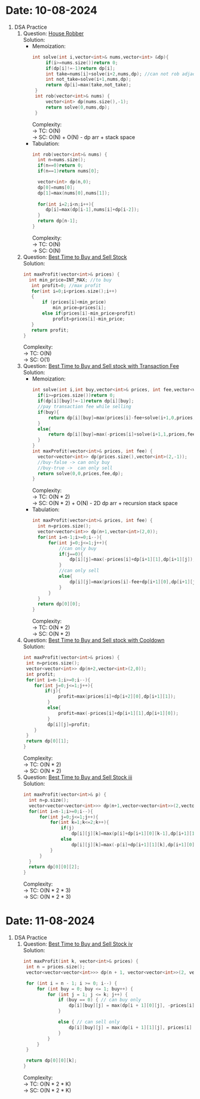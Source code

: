 # Date: 10-08-2024
1. DSA Practice
   1. Question: [House Robber](https://leetcode.com/problems/house-robber/)  
      Solution:
       * Memoization:
         ```cpp
         int solve(int i,vector<int>& nums,vector<int> &dp){
              if(i>=nums.size())return 0;
              if(dp[i]!=-1)return dp[i];
              int take=nums[i]+solve(i+2,nums,dp); //can not rob adjacent house
              int not_take=solve(i+1,nums,dp);
              return dp[i]=max(take,not_take);
          }
          int rob(vector<int>& nums) {
              vector<int> dp(nums.size(),-1);
              return solve(0,nums,dp);
          }
          ```
         Complexity:  
           -> TC: O(N)  
           -> SC: O(N) + O(N) - dp arr + stack space  
       * Tabulation:
           ```cpp
           int rob(vector<int>& nums) {
             int n=nums.size();
             if(n==0)return 0;
             if(n==1)return nums[0];
    
             vector<int> dp(n,0);
             dp[0]=nums[0];
             dp[1]=max(nums[0],nums[1]);
            
             for(int i=2;i<n;i++){
                dp[i]=max(dp[i-1],nums[i]+dp[i-2]);
             }
             return dp[n-1];
           }
           ```
           Complexity:  
             -> TC: O(N)  
             -> SC: O(N)
    2. Question: [Best Time to Buy and Sell Stock](https://leetcode.com/problems/best-time-to-buy-and-sell-stock/)  
       Solution:  
       ```cpp
       int maxProfit(vector<int>& prices) {
         int min_price=INT_MAX; //to buy
          int profit=0; //max profit
          for(int i=0;i<prices.size();i++)
          {
              if (prices[i]<min_price)
                  min_price=prices[i];
              else if(prices[i]-min_price>profit)
                  profit=prices[i]-min_price;
          }
          return profit;
       }
       ```
       Complexity:  
         -> TC: O(N)  
         -> SC: O(1)
     3. Question: [Best Time to Buy and Sell stock with Transaction Fee](https://leetcode.com/problems/best-time-to-buy-and-sell-stock-with-transaction-fee/)  
        Solution:
        * Memoization:
          ```cpp
          int solve(int i,int buy,vector<int>& prices, int fee,vector<vector<int>> &dp){
            if(i>=prices.size())return 0;
            if(dp[i][buy]!=-1)return dp[i][buy];
            //pay transaction fee while selling
            if(buy){
                return dp[i][buy]=max(prices[i]-fee+solve(i+1,0,prices,fee,dp),solve(i+1,buy,prices,fee,dp));
            }
            else{
                return dp[i][buy]=max(-prices[i]+solve(i+1,1,prices,fee,dp),solve(i+1,buy,prices,fee,dp));
            }
          }
          int maxProfit(vector<int>& prices, int fee) {
            vector<vector<int>> dp(prices.size(),vector<int>(2,-1));
            //buy-false -> can only buy
            //buy-true ->  can only sell
            return solve(0,0,prices,fee,dp);
          }
          ```
          Complexity:  
           -> TC: O(N * 2)  
           -> SC: O(N * 2) + O(N) - 2D dp arr + recursion stack space  
        * Tabulation:
          ```cpp
          int maxProfit(vector<int>& prices, int fee) {
            int n=prices.size();
            vector<vector<int>> dp(n+1,vector<int>(2,0));
            for(int i=n-1;i>=0;i--){
                for(int j=0;j<=1;j++){
                    //can only buy
                    if(j==0){
                        dp[i][j]=max(-prices[i]+dp[i+1][1],dp[i+1][j]);
                    }
                    //can only sell
                    else{
                        dp[i][j]=max(prices[i]-fee+dp[i+1][0],dp[i+1][j]);
                    }
                }
            }
            return dp[0][0];
          }
          ```
          Complexity:  
           -> TC: O(N * 2)  
           -> SC: O(N * 2)
    4. Question: [Best Time to Buy and Sell stock with Cooldown](https://leetcode.com/problems/best-time-to-buy-and-sell-stock-with-cooldown/)  
       Solution:
       ```cpp
       int maxProfit(vector<int>& prices) {
        int n=prices.size();
        vector<vector<int>> dp(n+2,vector<int>(2,0));
        int profit;
        for(int i=n-1;i>=0;i--){
           for(int j=0;j<=1;j++){
               if(j){
                    profit=max(prices[i]+dp[i+2][0],dp[i+1][1]);
                }
                else{
                    profit=max(-prices[i]+dp[i+1][1],dp[i+1][0]);
                }
                dp[i][j]=profit;
           } 
        }
        return dp[0][1];
       }
       ```
       Complexity:  
        -> TC: O(N * 2)  
        -> SC: O(N * 2)
   5. Question: [Best Time to Buy and Sell Stock iii](https://leetcode.com/problems/best-time-to-buy-and-sell-stock-iii/)  
      Solution:
      ```cpp
      int maxProfit(vector<int>& p) {
        int n=p.size();
        vector<vector<vector<int>>> dp(n+1,vector<vector<int>>(2,vector<int>(3,0)));
        for(int i=n-1;i>=0;i--){
            for(int j=0;j<=1;j++){
                for(int k=1;k<=2;k++){
                    if(j)
                        dp[i][j][k]=max(p[i]+dp[i+1][0][k-1],dp[i+1][1][k]);
                    else
                        dp[i][j][k]=max(-p[i]+dp[i+1][1][k],dp[i+1][0][k]);
                }
            }
        }
        return dp[0][0][2];
      }
      ```
      Complexity:  
        -> TC: O(N * 2 * 3)  
        -> SC: O(N * 2 * 3)
# Date: 11-08-2024   
1. DSA Practice
   1. Question: [Best Time to Buy and Sell Stock iv](https://leetcode.com/problems/best-time-to-buy-and-sell-stock-iv/)  
      Solution:
      ```cpp
      int maxProfit(int k, vector<int>& prices) {
       int n = prices.size();
       vector<vector<vector<int>>> dp(n + 1, vector<vector<int>>(2, vector<int>(k + 1, 0)));
   
       for (int i = n - 1; i >= 0; i--) {
           for (int buy = 0; buy <= 1; buy++) {
               for (int j = 1; j <= k; j++) {
                   if (buy == 0) { // can buy only
                       dp[i][buy][j] = max(dp[i + 1][0][j], -prices[i] + dp[i + 1][1][j]);
                   }
   
                   else { // can sell only
                       dp[i][buy][j] = max(dp[i + 1][1][j], prices[i] + dp[i + 1][0][j - 1]);
                   }
               }
           }
       }
   
       return dp[0][0][k];
      }
      ```  
      Complexity:  
      -> TC: O(N * 2 * K)  
      -> SC: O(N * 2 * K)  
   
